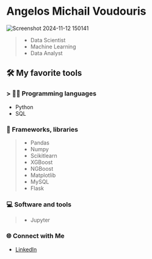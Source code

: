 # Angelos Michail Voudouris
![Screenshot 2024-11-12 150141](https://github.com/user-attachments/assets/107bebde-1c5f-4254-ae20-55af94dac84f)

> - Data Scientist
> - Machine Learning
> - Data Analyst

## 🛠️ My favorite tools
### > 👨‍💻 Programming languages
- Python
- SQL

### 🧰 Frameworks, libraries
   > - Pandas
   > - Numpy
   > - Scikitlearn
   > - XGBoost
   > - NGBoost
   > - Matplotlib
   > - MySQL
   > - Flask

### 💻 Software and tools
   > - Jupyter

### 🌐 Connect with Me
- [LinkedIn](www.linkedin.com/in/michael-angelo-voudouris-082a20207)
